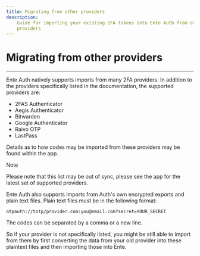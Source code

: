 ```yaml
---
title: Migrating from other providers
description:
    Guide for importing your existing 2FA tokens into Ente Auth from other
    providers
---
```


# Migrating from other providers

---

Ente Auth natively supports imports from many 2FA providers. In addition to the
providers specifically listed in the documentation, the supported providers are:

- 2FAS Authenticator
- Aegis Authenticator
- Bitwarden
- Google Authenticator
- Raivo OTP
- LastPass

Details as to how codes may be imported from these providers may be found within
the app.

> [!NOTE]
>
> Please note that this list may be out of sync, please see the app for the
> latest set of supported providers.

Ente Auth also supports imports from Auth's own encrypted exports and plain text
files. Plain text files must be in the following format:

`otpauth://totp/provider.com:you@email.com?secret=YOUR_SECRET`

The codes can be separated by a comma or a new line.

So if your provider is not specifically listed, you might be still able to
import from them by first converting the data from your old provider into these
plaintext files and then importing those into Ente.
